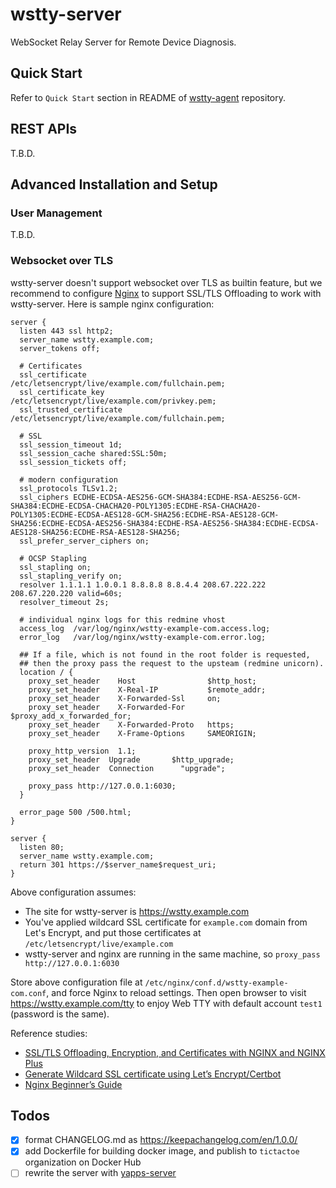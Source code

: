 # wstty-server

WebSocket Relay Server for Remote Device Diagnosis.


## Quick Start

Refer to `Quick Start` section in README of [wstty-agent](https://github.com/tic-tac-toe-io/wstty-agent) repository.


## REST APIs

T.B.D.


## Advanced Installation and Setup

### User Management

T.B.D.

### Websocket over TLS

wstty-server doesn't support websocket over TLS as builtin feature, but we recommend to configure [Nginx](https://www.nginx.com/) to support SSL/TLS Offloading to work with wstty-server. Here is sample nginx configuration:

```text
server {
  listen 443 ssl http2;
  server_name wstty.example.com;
  server_tokens off;

  # Certificates
  ssl_certificate         /etc/letsencrypt/live/example.com/fullchain.pem;
  ssl_certificate_key     /etc/letsencrypt/live/example.com/privkey.pem;
  ssl_trusted_certificate /etc/letsencrypt/live/example.com/fullchain.pem;

  # SSL
  ssl_session_timeout 1d;
  ssl_session_cache shared:SSL:50m;
  ssl_session_tickets off;

  # modern configuration
  ssl_protocols TLSv1.2;
  ssl_ciphers ECDHE-ECDSA-AES256-GCM-SHA384:ECDHE-RSA-AES256-GCM-SHA384:ECDHE-ECDSA-CHACHA20-POLY1305:ECDHE-RSA-CHACHA20-POLY1305:ECDHE-ECDSA-AES128-GCM-SHA256:ECDHE-RSA-AES128-GCM-SHA256:ECDHE-ECDSA-AES256-SHA384:ECDHE-RSA-AES256-SHA384:ECDHE-ECDSA-AES128-SHA256:ECDHE-RSA-AES128-SHA256;
  ssl_prefer_server_ciphers on;

  # OCSP Stapling
  ssl_stapling on;
  ssl_stapling_verify on;
  resolver 1.1.1.1 1.0.0.1 8.8.8.8 8.8.4.4 208.67.222.222 208.67.220.220 valid=60s;
  resolver_timeout 2s;

  # individual nginx logs for this redmine vhost
  access_log  /var/log/nginx/wstty-example-com.access.log;
  error_log   /var/log/nginx/wstty-example-com.error.log;

  ## If a file, which is not found in the root folder is requested,
  ## then the proxy pass the request to the upsteam (redmine unicorn).
  location / {
    proxy_set_header    Host                $http_host;
    proxy_set_header    X-Real-IP           $remote_addr;
    proxy_set_header    X-Forwarded-Ssl     on;
    proxy_set_header    X-Forwarded-For     $proxy_add_x_forwarded_for;
    proxy_set_header    X-Forwarded-Proto   https;
    proxy_set_header    X-Frame-Options     SAMEORIGIN;

    proxy_http_version  1.1;
    proxy_set_header  Upgrade       $http_upgrade;
    proxy_set_header  Connection      "upgrade";

    proxy_pass http://127.0.0.1:6030;
  }

  error_page 500 /500.html;
}

server {
  listen 80;
  server_name wstty.example.com;
  return 301 https://$server_name$request_uri;
}
```

Above configuration assumes:

- The site for wstty-server is https://wstty.example.com
- You've applied wildcard SSL certificate for `example.com` domain from Let's Encrypt, and put those certificates at `/etc/letsencrypt/live/example.com`
- wstty-server and nginx are running in the same machine, so `proxy_pass http://127.0.0.1:6030`

Store above configuration file at `/etc/nginx/conf.d/wstty-example-com.conf`, and force Nginx to reload settings. Then open browser to visit https://wstty.example.com/tty to enjoy Web TTY with default account `test1` (password is the same).

Reference studies:

- [SSL/TLS Offloading, Encryption, and Certificates with NGINX and NGINX Plus](https://www.nginx.com/blog/nginx-ssl/)
- [Generate Wildcard SSL certificate using Let’s Encrypt/Certbot](https://medium.com/@saurabh6790/generate-wildcard-ssl-certificate-using-lets-encrypt-certbot-273e432794d7)
- [Nginx Beginner’s Guide](http://nginx.org/en/docs/beginners_guide.html)


## Todos

- [x] format CHANGELOG.md as https://keepachangelog.com/en/1.0.0/
- [x] add Dockerfile for building docker image, and publish to `tictactoe` organization on Docker Hub
- [ ] rewrite the server with [yapps-server](https://github.com/tic-tac-toe-io/yapps-server)